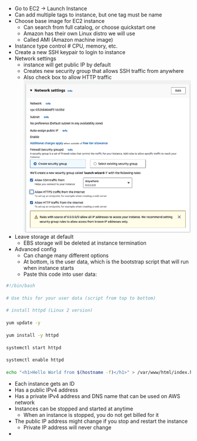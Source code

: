 - Go to EC2 -> Launch Instance
- Can add multiple tags to instance, but one tag must be name
- Choose base image for EC2 instance
	- Can search from full catalog, or choose quickstart one
	- Amazon has their own Linux distro we will use
	- Called AMI (Amazon machine image)
- Instance type control # CPU, memory, etc.
- Create a new SSH keypair to login to instance
- Network settings
	- instance will get public IP by default
	- Creates new security group that allows SSH traffic from anywhere
	- Also check box to allow HTTP traffic
	  ![image](attachments/20240616121756.png)
- Leave storage at default
	- EBS storage will be deleted at instance termination
- Advanced config
	- Can change many different options
	- At bottom, is the user data, which is the bootstrap script that will run when instance starts
	- Paste this code into user data:
```bash
#!/bin/bash

# Use this for your user data (script from top to bottom)

# install httpd (Linux 2 version)

yum update -y

yum install -y httpd

systemctl start httpd

systemctl enable httpd

echo "<h1>Hello World from $(hostname -f)</h1>" > /var/www/html/index.html
```
- Each instance gets an ID
- Has a public IPv4 address
- Has a private IPv4 address and DNS name that can be used on AWS network
- Instances can be stopped and started at anytime
	- When an instance is stopped, you do not get billed for it
- The public IP address might change if you stop and restart the instance
	- Private IP address will never change
- 